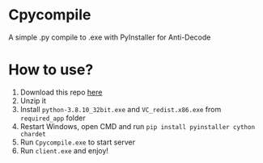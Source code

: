 # Cpycompile
A simple .py compile to .exe with PyInstaller for Anti-Decode

# How to use?
1. Download this repo [here](https://github.com/KhanhNguyen9872/Cpycompile/archive/refs/heads/main.zip)
2. Unzip it
3. Install `python-3.8.10_32bit.exe` and `VC_redist.x86.exe` from `required_app` folder
4. Restart Windows, open CMD and run `pip install pyinstaller cython chardet`
5. Run `Cpycompile.exe` to start server
6. Run `client.exe` and enjoy!
